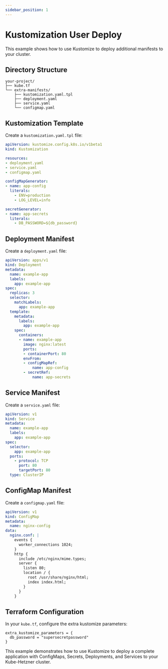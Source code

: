 ```yaml
---
sidebar_position: 1
---
```


# Kustomization User Deploy

This example shows how to use Kustomize to deploy additional manifests to your cluster.

## Directory Structure

```
your-project/
├── kube.tf
└── extra-manifests/
    ├── kustomization.yaml.tpl
    ├── deployment.yaml
    ├── service.yaml
    └── configmap.yaml
```

## Kustomization Template

Create a `kustomization.yaml.tpl` file:

```yaml
apiVersion: kustomize.config.k8s.io/v1beta1
kind: Kustomization

resources:
- deployment.yaml
- service.yaml
- configmap.yaml

configMapGenerator:
- name: app-config
  literals:
    - ENV=production
    - LOG_LEVEL=info

secretGenerator:
- name: app-secrets
  literals:
    - DB_PASSWORD=${db_password}
```

## Deployment Manifest

Create a `deployment.yaml` file:

```yaml
apiVersion: apps/v1
kind: Deployment
metadata:
  name: example-app
  labels:
    app: example-app
spec:
  replicas: 3
  selector:
    matchLabels:
      app: example-app
  template:
    metadata:
      labels:
        app: example-app
    spec:
      containers:
      - name: example-app
        image: nginx:latest
        ports:
        - containerPort: 80
        envFrom:
        - configMapRef:
            name: app-config
        - secretRef:
            name: app-secrets
```

## Service Manifest

Create a `service.yaml` file:

```yaml
apiVersion: v1
kind: Service
metadata:
  name: example-app
  labels:
    app: example-app
spec:
  selector:
    app: example-app
  ports:
    - protocol: TCP
      port: 80
      targetPort: 80
  type: ClusterIP
```

## ConfigMap Manifest

Create a `configmap.yaml` file:

```yaml
apiVersion: v1
kind: ConfigMap
metadata:
  name: nginx-config
data:
  nginx.conf: |
    events {
      worker_connections 1024;
    }
    http {
      include /etc/nginx/mime.types;
      server {
        listen 80;
        location / {
          root /usr/share/nginx/html;
          index index.html;
        }
      }
    }
```

## Terraform Configuration

In your `kube.tf`, configure the extra kustomize parameters:

```hcl
extra_kustomize_parameters = {
  db_password = "supersecretpassword"
}
```

This example demonstrates how to use Kustomize to deploy a complete application with ConfigMaps, Secrets, Deployments, and Services to your Kube-Hetzner cluster.